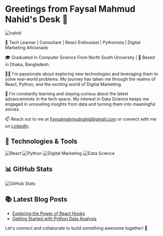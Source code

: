 # Greetings from Faysal Mahmud Nahid's Desk 👋 


![nahid](https://scontent.fdac11-2.fna.fbcdn.net/v/t39.30808-6/313918756_5372181419576365_1386613558634820141_n.jpg?_nc_cat=105&cb=99be929b-3346023f&ccb=1-7&_nc_sid=300f58&_nc_eui2=AeFc9N_b6JWYbwRKUSckZBVsiy8JmvVYi2WLLwma9ViLZfuSYA5-TrXsmw7HdFHr8cceRMcurCoZXfT65vEKUcCg&_nc_ohc=ykQKhLQyfmkAX8YQOkE&_nc_ht=scontent.fdac11-2.fna&oh=00_AfCZjZ7fpdZrO8tWM51c8RUPCD5T1gLFxhp5OIR3sftGdQ&oe=64DDFAE1)


🚀 Tech Learner | Consultant | React Enthusiast | Pythonista | Digital Marketing Aficionado


🎓 Graduated in Computer Science From North South University | 🌆 Based in Dhaka, Bangladesh.

👨‍💻 I'm passionate about exploring new technologies and leveraging them to solve real-world problems. My journey has taken me through the realms of React, Python, and the exciting world of Digital Marketing.

🌱 I'm constantly learning and staying curious about the latest advancements in the tech space. My interest in Data Science keeps me engaged in unraveling insights from data and turning them into meaningful stories.

📫 Reach out to me at [Faysalmahmudnahid@gmail.com](mailto:Faysalmahmudnahid@gmail.com) or connect with me on [LinkedIn](https://www.linkedin.com/in/Faysal-mahmud-nahid).

## 🔧 Technologies & Tools

![React](https://img.shields.io/badge/-React-61DAFB?style=flat-square&logo=react&logoColor=white)
![Python](https://img.shields.io/badge/-Python-3776AB?style=flat-square&logo=python&logoColor=white)
![Digital Marketing](https://img.shields.io/badge/-Digital%20Marketing-FF6F61?style=flat-square&logo=digitalocean&logoColor=white)
![Data Science](https://img.shields.io/badge/-Data%20Science-336791?style=flat-square&logo=datascience&logoColor=white)

## 📊 GitHub Stats

![GitHub Stats](https://github-readme-stats.vercel.app/api?username=yourusername&show_icons=true&theme=radical)

## 📚 Latest Blog Posts

- [Exploring the Power of React Hooks](https://yourblog.com/react-hooks-power)
- [Getting Started with Python Data Analysis](https://yourblog.com/python-data-analysis)



Let's connect and collaborate to build something awesome together! 🌟
